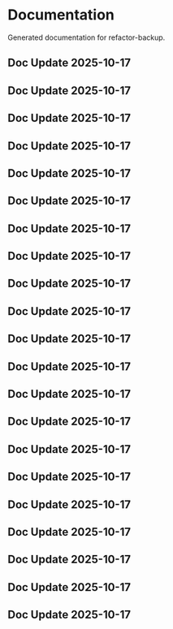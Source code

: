 # Documentation

Generated documentation for refactor-backup.

## Doc Update 2025-10-17

## Doc Update 2025-10-17

## Doc Update 2025-10-17

## Doc Update 2025-10-17

## Doc Update 2025-10-17

## Doc Update 2025-10-17

## Doc Update 2025-10-17

## Doc Update 2025-10-17

## Doc Update 2025-10-17

## Doc Update 2025-10-17

## Doc Update 2025-10-17

## Doc Update 2025-10-17

## Doc Update 2025-10-17

## Doc Update 2025-10-17

## Doc Update 2025-10-17

## Doc Update 2025-10-17

## Doc Update 2025-10-17

## Doc Update 2025-10-17

## Doc Update 2025-10-17

## Doc Update 2025-10-17

## Doc Update 2025-10-17
